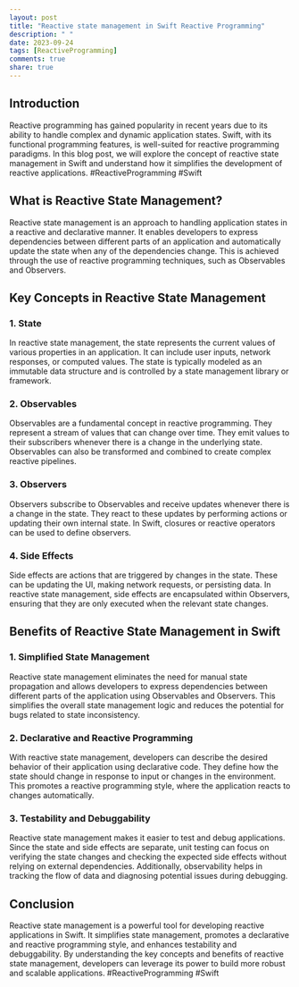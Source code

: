```yaml
---
layout: post
title: "Reactive state management in Swift Reactive Programming"
description: " "
date: 2023-09-24
tags: [ReactiveProgramming]
comments: true
share: true
---
```


## Introduction

Reactive programming has gained popularity in recent years due to its ability to handle complex and dynamic application states. Swift, with its functional programming features, is well-suited for reactive programming paradigms. In this blog post, we will explore the concept of reactive state management in Swift and understand how it simplifies the development of reactive applications. #ReactiveProgramming #Swift

## What is Reactive State Management?

Reactive state management is an approach to handling application states in a reactive and declarative manner. It enables developers to express dependencies between different parts of an application and automatically update the state when any of the dependencies change. This is achieved through the use of reactive programming techniques, such as Observables and Observers.

## Key Concepts in Reactive State Management

### 1. State

In reactive state management, the state represents the current values of various properties in an application. It can include user inputs, network responses, or computed values. The state is typically modeled as an immutable data structure and is controlled by a state management library or framework.

### 2. Observables

Observables are a fundamental concept in reactive programming. They represent a stream of values that can change over time. They emit values to their subscribers whenever there is a change in the underlying state. Observables can also be transformed and combined to create complex reactive pipelines.

### 3. Observers

Observers subscribe to Observables and receive updates whenever there is a change in the state. They react to these updates by performing actions or updating their own internal state. In Swift, closures or reactive operators can be used to define observers.

### 4. Side Effects

Side effects are actions that are triggered by changes in the state. These can be updating the UI, making network requests, or persisting data. In reactive state management, side effects are encapsulated within Observers, ensuring that they are only executed when the relevant state changes.

## Benefits of Reactive State Management in Swift

### 1. Simplified State Management

Reactive state management eliminates the need for manual state propagation and allows developers to express dependencies between different parts of the application using Observables and Observers. This simplifies the overall state management logic and reduces the potential for bugs related to state inconsistency.

### 2. Declarative and Reactive Programming

With reactive state management, developers can describe the desired behavior of their application using declarative code. They define how the state should change in response to input or changes in the environment. This promotes a reactive programming style, where the application reacts to changes automatically.

### 3. Testability and Debuggability

Reactive state management makes it easier to test and debug applications. Since the state and side effects are separate, unit testing can focus on verifying the state changes and checking the expected side effects without relying on external dependencies. Additionally, observability helps in tracking the flow of data and diagnosing potential issues during debugging.

## Conclusion

Reactive state management is a powerful tool for developing reactive applications in Swift. It simplifies state management, promotes a declarative and reactive programming style, and enhances testability and debuggability. By understanding the key concepts and benefits of reactive state management, developers can leverage its power to build more robust and scalable applications. #ReactiveProgramming #Swift